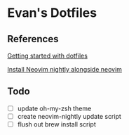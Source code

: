 # Evan's Dotfiles

## References

[Getting started with dotfiles](https://www.webpro.nl/articles/getting-started-with-dotfiles)

[Install Neovim nightly alongside neovim](https://dev.to/creativenull/installing-neovim-nightly-alongside-stable-10d0)

## Todo

- [ ] update oh-my-zsh theme
- [ ] create neovim-nightly update script
- [ ] flush out brew install script
